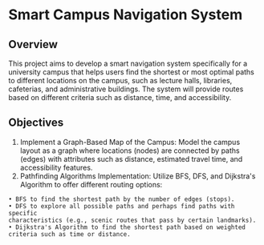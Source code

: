 # Smart Campus Navigation System
## Overview
This project aims to develop a smart navigation system specifically for a university campus that helps users find the shortest or most optimal paths to different locations on the campus, such as lecture halls, libraries, cafeterias, and administrative buildings. The system will provide routes based on different criteria such as distance, time, and accessibility.
## Objectives
1. Implement a Graph-Based Map of the Campus: Model the campus layout as a graph where locations (nodes) are connected by paths (edges) with attributes such as distance, estimated travel time, and accessibility features.
2. Pathfinding Algorithms Implementation: Utilize BFS, DFS, and Dijkstra's Algorithm to offer different routing options:
```
• BFS to find the shortest path by the number of edges (stops).
• DFS to explore all possible paths and perhaps find paths with specific
characteristics (e.g., scenic routes that pass by certain landmarks).
• Dijkstra's Algorithm to find the shortest path based on weighted criteria such as time or distance.
```